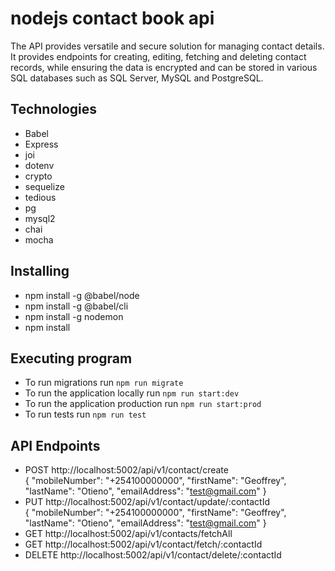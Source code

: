 # nodejs contact book api

The API provides versatile and secure solution for managing contact details. It provides endpoints for creating, editing, fetching and deleting contact records, while ensuring the data is encrypted and can be stored in various SQL databases such as SQL Server, MySQL and PostgreSQL.

## Technologies

* Babel
* Express
* joi
* dotenv
* crypto
* sequelize
* tedious
* pg
* mysql2
* chai
* mocha

## Installing

* npm install -g @babel/node
* npm install -g @babel/cli
* npm install -g nodemon
* npm install

## Executing program

* To run migrations run `npm run migrate`
* To run the application locally run `npm run start:dev`
* To run the application production run `npm run start:prod`
* To run tests run `npm run test`

## API Endpoints

* POST http://localhost:5002/api/v1/contact/create <br/> 
    {
        "mobileNumber": "+254100000000",
        "firstName": "Geoffrey",
        "lastName": "Otieno",
        "emailAddress": "test@gmail.com"
    }
* PUT http://localhost:5002/api/v1/contact/update/:contactId <br/>
    {
            "mobileNumber": "+254100000000",
            "firstName": "Geoffrey",
            "lastName": "Otieno",
            "emailAddress": "test@gmail.com"
    }
* GET http://localhost:5002/api/v1/contacts/fetchAll
* GET http://localhost:5002/api/v1/contact/fetch/:contactId
* DELETE http://localhost:5002/api/v1/contact/delete/:contactId
